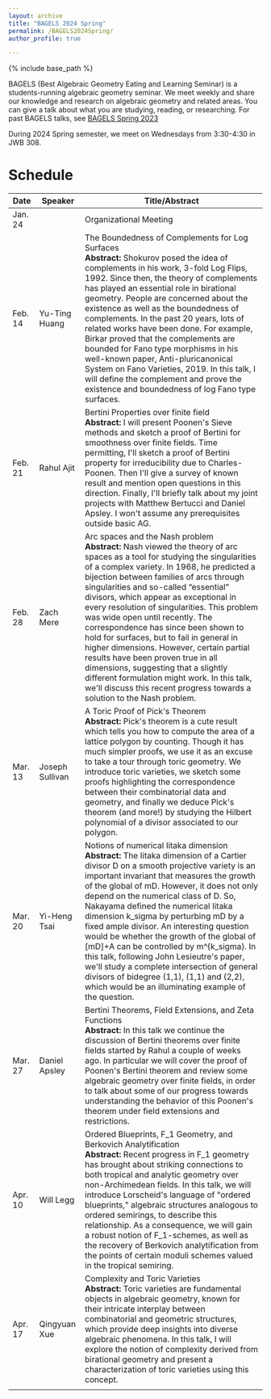 ```yaml
---
layout: archive
title: "BAGELS 2024 Spring"
permalink: /BAGELS2024Spring/
author_profile: true

---
```


{% include base_path %}


BAGELS (Best Algebraic Geometry Eating and Learning Seminar) is a students-running algebraic geometry seminar. We meet weekly and share our knowledge and research on algebraic geometry and related areas. You can give a talk about what you are studying, reading, or researching. For past BAGELS talks, see [BAGELS Spring 2023](https://www.math.utah.edu/~slee/Bagels.html)

During 2024 Spring semester, we meet on Wednesdays from 3:30-4:30 in JWB 308.

Schedule
======

| Date    | Speaker          | Title/Abstract                                             |
|---------|------------------|--------------------------------------------------------------------------------|
| Jan. 24 |                  | Organizational Meeting                                                         |
| Feb. 14 |Yu-Ting Huang                  | The Boundedness of Complements for Log Surfaces <br> **Abstract:** Shokurov posed the idea of complements in his work, 3-fold Log Flips, 1992. Since then, the theory of complements has played an essential role in birational geometry. People are concerned about the existence as well as the boundedness of complements. In the past 20 years, lots of related works have been done. For example, Birkar proved that the complements are bounded for Fano type morphisms in his well-known paper, Anti-pluricanonical System on Fano Varieties, 2019. In this talk, I will define the complement and prove the existence and boundedness of log Fano type surfaces.                                                                 |
| Feb. 21 |Rahul Ajit                  | Bertini Properties over finite field <br> **Abstract:** I will present Poonen's Sieve methods and sketch a proof of Bertini for smoothness over finite fields. Time permitting, I'll sketch a proof of Bertini property for irreducibility due to Charles-Poonen. Then I'll give a survey of known result and mention open questions in this direction. Finally, I'll briefly talk about my joint projects with Matthew Bertucci and Daniel Apsley. I won't assume any prerequisites outside basic AG.                                                                  |
| Feb. 28 |Zach Mere                  | Arc spaces and the Nash problem <br> **Abstract:** Nash viewed the theory of arc spaces as a tool for studying the singularities of a complex variety. In 1968, he predicted a bijection between families of arcs through singularities and so-called “essential” divisors, which appear as exceptional in every resolution of singularities. This problem was wide open until recently. The correspondence has since been shown to hold for surfaces, but to fail in general in higher dimensions. However, certain partial results have been proven true in all dimensions, suggesting that a slightly different formulation might work. In this talk, we'll discuss this recent progress towards a solution to the Nash problem.                                                                                                               |
| Mar. 13 |Joseph Sullivan                  | A Toric Proof of Pick's Theorem <br> **Abstract:** Pick's theorem is a cute result which tells you how to compute the area of a lattice polygon by counting. Though it has much simpler proofs, we use it as an excuse to take a tour through toric geometry. We introduce toric varieties, we sketch some proofs highlighting the correspondence between their combinatorial data and geometry, and finally we deduce Pick's theorem (and more!) by studying the Hilbert polynomial of a divisor associated to our polygon.                                                                 |
| Mar. 20 |Yi-Heng Tsai                  | Notions of numerical Iitaka dimension <br> **Abstract:** The Iitaka dimension of a Cartier divisor D on a smooth projective variety is an important invariant that measures the growth of the global of mD. However, it does not only depend on the numerical class of D. So, Nakayama defined the numerical Iitaka dimension k_sigma by perturbing mD by a fixed ample divisor. An interesting question would be whether the growth of the global of [mD]+A can be controlled by m^{k_sigma}. In this talk, following John Lesieutre's paper, we'll study a complete intersection of general divisors of bidegree (1,1), (1,1) and (2,2), which would be an illuminating example of the question.                                                                 |
| Mar. 27 |Daniel Apsley                  | Bertini Theorems, Field Extensions, and Zeta Functions <br> **Abstract:** In this talk we continue the discussion of Bertini theorems over finite fields started by Rahul a couple of weeks ago. In particular we will cover the proof of Poonen's Bertini theorem and review some algebraic geometry over finite fields, in order to talk about some of our progress towards understanding the behavior of this Poonen's theorem under field extensions and restrictions.                                                                  |
| Apr. 10 |Will Legg                  | Ordered Blueprints, F_1 Geometry, and Berkovich Analytification <br> **Abstract:** Recent progress in F_1 geometry has brought about striking connections to both tropical and analytic geometry over non-Archimedean fields. In this talk, we will introduce Lorscheid's language of "ordered blueprints," algebraic structures analogous to ordered semirings, to describe this relationship. As a consequence, we will gain a robust notion of F_1-schemes, as well as the recovery of Berkovich analytification from the points of certain moduli schemes valued in the tropical semiring.                                                                 |
| Apr. 17 |Qingyuan Xue                  | Complexity and Toric Varieties <br> **Abstract:** Toric varieties are fundamental objects in algebraic geometry, known for their intricate interplay between combinatorial and geometric structures, which provide deep insights into diverse algebraic phenomena. In this talk, I will explore the notion of complexity derived from birational geometry and present a characterization of toric varieties using this concept.
                                                                 |
